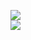 [![](https://img.shields.io/badge/Made%20With-Github%20Spray-lightgrey.svg?style=for-the-badge&logo=github)](https://github.com/Annihil/github-spray#15502)  
[![](https://i.imgur.com/2DrTn0Z.gif)](https://github.com/Annihil/github-spray)